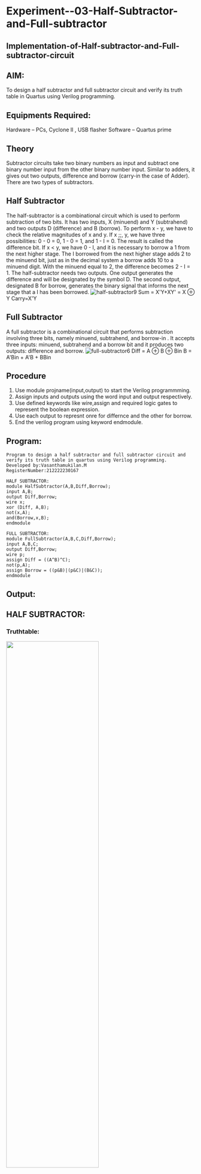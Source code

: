 # Experiment--03-Half-Subtractor-and-Full-subtractor
## Implementation-of-Half-subtractor-and-Full-subtractor-circuit
## AIM:
To design a half subtractor and full subtractor circuit and verify its truth table in Quartus using Verilog programming.

## Equipments Required:
Hardware – PCs, Cyclone II , USB flasher
Software – Quartus prime
## Theory
Subtractor circuits take two binary numbers as input and subtract one binary number input from the other binary number input. Similar to adders, it gives out two outputs, difference and borrow (carry-in the case of Adder). There are two types of subtractors.
## Half Subtractor
The half-subtractor is a combinational circuit which is used to perform subtraction of two bits. It has two inputs, X (minuend) and Y (subtrahend) and two outputs D (difference) and B (borrow). To perform x - y, we have to check the relative magnitudes of x and y. If x ;;, y, we have three possibilities: 0 - 0 = 0, 1 - 0 = 1, and 1 - I = 0. The result is called the difference bit. If x < y, we have 0 - I, and it is necessary to borrow a 1 from the next higher stage. The I borrowed from the next higher stage adds 2 to the minuend bit, just as in the decimal system a borrow adds 10 to a minuend digit. With the minuend equal to 2, the difference becomes 2 - I = 1. The half-subtractor needs two outputs. One output generates the difference and will be designated by the symbol D. The second output, designated B for borrow, generates the binary signal that informs the next stage that a I has been borrowed.
![half-subtractor9](https://user-images.githubusercontent.com/36288975/166112538-58c3bc7c-ee5d-4e6a-ac8d-8e8328efe27a.png)
Sum = X'Y+XY' = X ⊕ Y
Carry=X'Y
## Full Subtractor
A full subtractor is a combinational circuit that performs subtraction involving three bits, namely minuend, subtrahend, and borrow-in . It accepts three inputs: minuend, subtrahend and a borrow bit and it produces two outputs: difference and borrow. 
![full-subtractor6](https://user-images.githubusercontent.com/36288975/166112541-24c68359-3de8-4674-ae22-8272ffc385ed.png)
Diff = A ⊕ B ⊕ Bin B = A'Bin + A'B + BBin
## Procedure
1. Use module projname(input,output) to start the Verilog programmming.
2. Assign inputs and outputs using the word input and output respectively.
3. Use defined keywords like wire,assign and required logic gates to represent the boolean expression.
4. Use each output to represnt onre for differnce and the other for borrow.
5. End the verilog program using keyword endmodule.
## Program:
```
Program to design a half subtractor and full subtractor circuit and verify its truth table in quartus using Verilog programming.
Developed by:Vasanthamukilan.M 
RegisterNumber:212222230167

HALF SUBTRACTOR:
module HalfSubtractor(A,B,Diff,Borrow);
input A,B;
output Diff,Borrow;
wire x;
xor (Diff, A,B);
not(x,A);
and(Borrow,x,B);
endmodule

FULL SUBTRACTOR:
module FullSubtractor(A,B,C,Diff,Borrow);
input A,B,C;
output Diff,Borrow;
wire p;
assign Diff = ((A^B)^C);
not(p,A);
assign Borrow = ((p&B)|(p&C)|(B&C));
endmodule
```
## Output:
## HALF SUBTRACTOR:
### Truthtable:

<img height=60% width=70% src="https://user-images.githubusercontent.com/119559694/233029895-1abbf4d0-3a0f-4f0b-ac01-34b076038958.png">

###  RTL realization:

<img height=60% width=70% src="https://user-images.githubusercontent.com/119559694/233030045-b449fae3-a076-43d8-9d96-f71692b5d930.png">

### Timing diagram:

<img height=60% width=70% src="https://user-images.githubusercontent.com/119559694/233030197-40df1d4a-5a8d-4a39-a033-8456bac16938.png">

## FULL SUBTRACTOR:
### Truthtable:

<img height=100% width=60% src= "https://user-images.githubusercontent.com/119559694/233030800-08c5273a-8843-4ca3-890a-3681ba271c6c.png">

### RTL realization:

<img height=60% width=70% src="https://user-images.githubusercontent.com/119559694/233031245-c84323cd-893d-4920-8ea5-164bd68631b0.png">

### Timing diagram:

<img height=60% width=70% src="https://user-images.githubusercontent.com/119559694/233031432-95c106c4-1103-4767-a381-16b81dfcb556.png">

## Result:
Thus the half subtractor and full subtractor circuits are designed and the truth tables is verified using quartus software.
